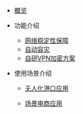 * [概览](/sdnbox/README.md)

* 功能介绍

  * [网络稳定性保障](/sdnbox/stability.md)
  * [自动容灾](/sdnbox/recovery.md)
  * [自研VPN加密方案](/sdnbox/VPN.md)

* 使用场景介绍

  * [无人化港口应用](/sdnbox/port.md)

  * [场景电商应用](/sdnbox/e-commerce.md)

    

  

